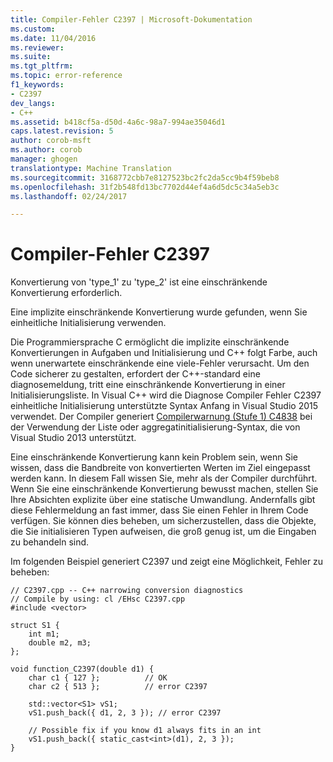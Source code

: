 ```yaml
---
title: Compiler-Fehler C2397 | Microsoft-Dokumentation
ms.custom: 
ms.date: 11/04/2016
ms.reviewer: 
ms.suite: 
ms.tgt_pltfrm: 
ms.topic: error-reference
f1_keywords:
- C2397
dev_langs:
- C++
ms.assetid: b418cf5a-d50d-4a6c-98a7-994ae35046d1
caps.latest.revision: 5
author: corob-msft
ms.author: corob
manager: ghogen
translationtype: Machine Translation
ms.sourcegitcommit: 3168772cbb7e8127523bc2fc2da5cc9b4f59beb8
ms.openlocfilehash: 31f2b548fd13bc7702d44ef4a6d5dc5c34a5eb3c
ms.lasthandoff: 02/24/2017

---
```

# <a name="compiler-error-c2397"></a>Compiler-Fehler C2397
Konvertierung von 'type_1' zu 'type_2' ist eine einschränkende Konvertierung erforderlich.  
  
 Eine implizite einschränkende Konvertierung wurde gefunden, wenn Sie einheitliche Initialisierung verwenden.  
  
 Die Programmiersprache C ermöglicht die implizite einschränkende Konvertierungen in Aufgaben und Initialisierung und C++ folgt Farbe, auch wenn unerwartete einschränkende eine viele-Fehler verursacht. Um den Code sicherer zu gestalten, erfordert der C++-standard eine diagnosemeldung, tritt eine einschränkende Konvertierung in einer Initialisierungsliste. In Visual C++ wird die Diagnose Compiler Fehler C2397 einheitliche Initialisierung unterstützte Syntax Anfang in Visual Studio 2015 verwendet. Der Compiler generiert [Compilerwarnung (Stufe 1) C4838](../../error-messages/compiler-warnings/compiler-warning-level-1-c4838.md) bei der Verwendung der Liste oder aggregatinitialisierung-Syntax, die von Visual Studio 2013 unterstützt.  
  
 Eine einschränkende Konvertierung kann kein Problem sein, wenn Sie wissen, dass die Bandbreite von konvertierten Werten im Ziel eingepasst werden kann. In diesem Fall wissen Sie, mehr als der Compiler durchführt. Wenn Sie eine einschränkende Konvertierung bewusst machen, stellen Sie Ihre Absichten explizite über eine statische Umwandlung. Andernfalls gibt diese Fehlermeldung an fast immer, dass Sie einen Fehler in Ihrem Code verfügen. Sie können dies beheben, um sicherzustellen, dass die Objekte, die Sie initialisieren Typen aufweisen, die groß genug ist, um die Eingaben zu behandeln sind.  
  
 Im folgenden Beispiel generiert C2397 und zeigt eine Möglichkeit, Fehler zu beheben:  
  
```  
// C2397.cpp -- C++ narrowing conversion diagnostics  
// Compile by using: cl /EHsc C2397.cpp  
#include <vector>   
  
struct S1 {  
    int m1;  
    double m2, m3;  
};  
  
void function_C2397(double d1) {  
    char c1 { 127 };          // OK  
    char c2 { 513 };          // error C2397  
  
    std::vector<S1> vS1;  
    vS1.push_back({ d1, 2, 3 }); // error C2397  
  
    // Possible fix if you know d1 always fits in an int  
    vS1.push_back({ static_cast<int>(d1), 2, 3 });   
}  
```
